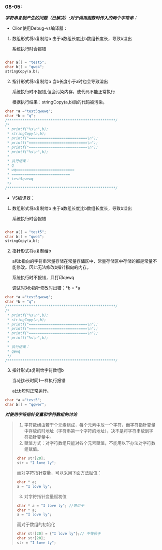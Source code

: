 
### 08-05:

***字符串复制产生的问题（已解决）:对于调用函数时传入的两个字符串：***
+ Clion使用Debug-vs编译器：

1. 数组形式将a复制给b 由于a数组长度比b数组长度长，导致b溢出

   系统执行时会报错
```c

char a[] = "test5";
char b[] = "qwe4";
stringCopy(a,b);

```
2. 指针形式将a复制给b 当b长度小于a时也会导致溢出

   系统执行时不报错,但会污染内存，使代码不能正常执行

   根据执行结果：stringCopy(a,b)后的代码被污染。
```c
char *a ="test5qwewq";
char *b = "q";
/**************************************************/
/* 
 * printf("%s\n",b);
 * stringCopy(a,b);
 * printf("===========================\n");
 * printf("===========================\n");
 * printf("===========================\n");
 * printf("%s\n",b);
 *
 * 执行结果：    
 * q
 * wq===========================
 * ===========================
 * test5qwewq
 */
/**************************************************/
```

+ VS编译器：

1. 数组形式将a复制给b 由于a数组长度比b数组长度长，导致b溢出

   系统执行时会报错
```c

char a[] = "test5";
char b[] = "qwe4";
stringCopy(a,b);

```
2. 指针形式将a复制给b

   a和b指向的字符串常量存储在常量存储区中，常量存储区中存储的都是常量不能修改。因此无法修改b指针指向的内存。

   系统执行时不报错，只打印qewq

   调试时对b指针修改时出错：*b = *a
```c
char *a ="test5qwewq";
char *b = "q";
/**************************************************/
/* 
 * printf("%s\n",b);
 * stringCopy(a,b);
 * printf("===========================\n");
 * printf("===========================\n");
 * printf("===========================\n");
 * printf("%s\n",b);
 *
 * 执行结果：    
 * qewq
 */
/**************************************************/
```

3. 指针形式a复制给字符数组b

   当a比b长时同1一样执行报错

   a比b短时正常运行。

```c
char *a ="test5";
char b[] = "qqwer";
```


***对使用字符指针变量和字符数组的讨论***
> 1. 字符数组由若干个元素组成，每个元素中放一个字符，而字符指针变量中存放的时地址（字符串第一个字符的地址），决不是将字符串放到字符指针变量中。
> 2. 赋值方式：对字符数组只能对各个元素赋值，不能用以下办法对字符数组赋值。
> ```c
> char str[20];
> str = "I love ly";
> ```
> 而对字符指针变量，可以采用下面方法赋值：
> ```c
> char * a;
> a = "I love ly";
> ```
> 3. 对字符指针变量赋初值
> ```c
> char * a = "I love ly"; //等价于
> char * a;
> a = "I love ly";
> ```
> 而对于数组的初始化
> ```c
> char str[20] = {"I love ly"};// 不等价于
> char str[20];
> str = "I love ly";
> ```
